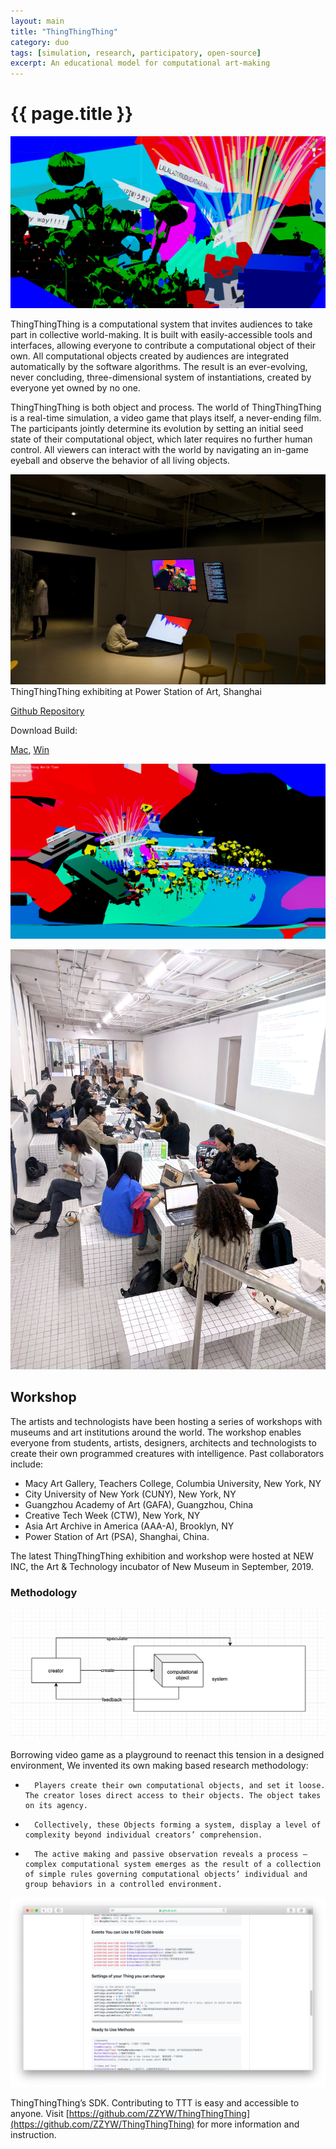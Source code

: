 ```yaml
---
layout: main
title: "ThingThingThing"
category: duo
tags: [simulation, research, participatory, open-source]
excerpt: An educational model for computational art-making 
---
```

# {{ page.title }}


![thingthingthing image](/assets/image/ttt_2.png)



ThingThingThing is a computational system that invites audiences to take part in collective world-making. It is built with easily-accessible tools and interfaces, allowing everyone to contribute a computational object of their own. All computational objects created by audiences are integrated automatically by the software algorithms. The result is an ever-evolving, never concluding, three-dimensional system of instantiations, created by everyone yet owned by no one. 


ThingThingThing is both object and process. The world of ThingThingThing is a real-time simulation, a video game that plays itself, a never-ending film. The participants jointly determine its evolution by setting an initial seed state of their computational object, which later requires no further human control. All viewers can interact with the world by navigating an in-game eyeball and observe the behavior of all living objects. 


![thingthingthing image](/assets/image/ttt_installation_1.jpg)
ThingThingThing exhibiting at Power Station of Art, Shanghai




[Github Repository](https://github.com/ZZYW/ThingThingThing)

Download Build:

[Mac](https://github.com/ZZYW/ThingThingThing/releases/download/v1.42-alpha/ttt_1.42_alpha_mac.app.zip), [Win](https://github.com/ZZYW/ThingThingThing/releases/download/v1.42-alpha/ttt_1.42_alpha_PC.zip)

![ttt_title](/assets/image/ttt_9.png)


![thingthingthing workshop image](/assets/image/ttt_workshop_psa_3_sm.jpg)


## Workshop 

The artists and technologists have been hosting a series of workshops with museums and art institutions around the world. The workshop enables everyone from students, artists, designers, architects and technologists to create their own programmed creatures with intelligence. Past collaborators include: 

- Macy Art Gallery, Teachers College, Columbia University, New York, NY
- City University of New York (CUNY), New York, NY
- Guangzhou Academy of Art (GAFA), Guangzhou, China
- Creative Tech Week (CTW), New York, NY
- Asia Art Archive in America (AAA-A), Brooklyn, NY
- Power Station of Art (PSA), Shanghai, China. 

The latest ThingThingThing exhibition and workshop were hosted at NEW INC, the Art & Technology incubator of New Museum in September, 2019. 



### Methodology

![](/assets/image/ico_sch.png)

Borrowing video game as a playground to reenact this tension in a designed environment, We invented its own making based research methodology:

* 		Players create their own computational objects, and set it loose. The creator loses direct access to their objects. The object takes on its agency.
* 		Collectively, these Objects forming a system, display a level of complexity beyond individual creators’ comprehension.
* 		The active making and passive observation reveals a process – complex computational system emerges as the result of a collection of simple rules governing computational objects’ individual and group behaviors in a controlled environment.





![thingthingthing image](/assets/image/ttt_github.png)

ThingThingThing’s SDK. Contributing to TTT is easy and accessible to anyone.
Visit [https://github.com/ZZYW/ThingThingThing](https://github.com/ZZYW/ThingThingThing) for more information and instruction.



